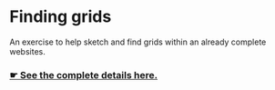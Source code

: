 # Finding grids

An exercise to help sketch and find grids within an already complete websites.

### [☛ See the complete details here.](https://learntheweb.courses/courses/web-dev-2/finding-grids/)
